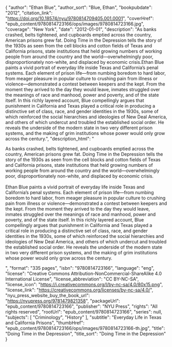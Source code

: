 {
  "author": "Ethan Blue",
  "author_sort": "Blue, Ethan",
  "bookpubdate": "2012",
  "citation_link": "https://doi.org/10.18574/nyu/9780814709405.001.0001",
  "coverHref": "epub_content/9780814723166/ops/images/9780814723166.jpg",
  "coverage": "New York",
  "date": "2012-01-01",
  "description": "As banks crashed, belts tightened, and cupboards emptied across the country, American prisons grew fat. Doing Time in the Depression tells the story of the 1930s as seen from the cell blocks and cotton fields of Texas and California prisons, state institutions that held growing numbers of working people from around the country and the world—overwhelmingly poor, disproportionately non-white, and displaced by economic crisis.Ethan Blue paints a vivid portrait of everyday life inside Texas and California’s penal systems. Each element of prison life—from numbing boredom to hard labor, from meager pleasure in popular culture to crushing pain from illness or violence—demonstrated a contest between keepers and the kept. From the moment they arrived to the day they would leave, inmates struggled over the meanings of race and manhood, power and poverty, and of the state itself. In this richly layered account, Blue compellingly argues that punishment in California and Texas played a critical role in producing a distinctive set of class, race, and gender identities in the 1930s, some of which reinforced the social hierarchies and ideologies of New Deal America, and others of which undercut and troubled the established social order. He reveals the underside of the modern state in two very different prison systems, and the making of grim institutions whose power would only grow across the century.",
  "description_html": "<p>As banks crashed, belts tightened, and cupboards emptied across the country, American prisons grew fat. Doing Time in the Depression tells the story of the 1930s as seen from the cell blocks and cotton fields of Texas and California prisons, state institutions that held growing numbers of working people from around the country and the world—overwhelmingly poor, disproportionately non-white, and displaced by economic crisis.<br><br>Ethan Blue paints a vivid portrait of everyday life inside Texas and California’s penal systems. Each element of prison life—from numbing boredom to hard labor, from meager pleasure in popular culture to crushing pain from illness or violence—demonstrated a contest between keepers and the kept. From the moment they arrived to the day they would leave, inmates struggled over the meanings of race and manhood, power and poverty, and of the state itself. In this richly layered account, Blue compellingly argues that punishment in California and Texas played a critical role in producing a distinctive set of class, race, and gender identities in the 1930s, some of which reinforced the social hierarchies and ideologies of New Deal America, and others of which undercut and troubled the established social order. He reveals the underside of the modern state in two very different prison systems, and the making of grim institutions whose power would only grow across the century.</p>",
  "format": "335 pages",
  "isbn": "9780814723166",
  "language": "eng",
  "license": "Creative Commons Attribution-NonCommercial-ShareAlike 4.0 International License",
  "license_abbreviation": "CC BY-NC-SA",
  "license_icon": "https://i.creativecommons.org/l/by-nc-sa/4.0/80x15.png",
  "license_link": "https://creativecommons.org/licenses/by-nc-sa/4.0/",
  "nyu_press_website_buy_the_book_url": "https://nyupress.org/9781479821358",
  "packageUrl": "epub_content/9780814723166",
  "publisher": "NYU Press",
  "rights": "All rights reserved",
  "rootUrl": "epub_content/9780814723166",
  "series": null,
  "subjects": [
    "Criminology",
    "History"
  ],
  "subtitle": "Everyday Life in Texas and California Prisons",
  "thumbHref": "epub_content/9780814723166/ops/images/9780814723166-th.jpg",
  "title": "Doing Time in the Depression",
  "title_sort": "Doing Time in the Depression"
}
